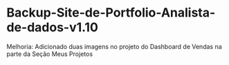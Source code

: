 # Backup-Site-de-Portfolio-Analista-de-dados-v1.10
Melhoria: Adicionado duas imagens no projeto do Dashboard de Vendas na parte da Seção Meus Projetos
